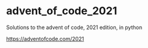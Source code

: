 # advent_of_code_2021
Solutions to the advent of code, 2021 edition, in python

https://adventofcode.com/2021
